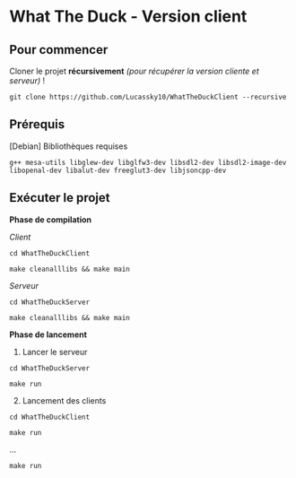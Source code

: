 # What The Duck - Version client

## Pour commencer

Cloner le projet **récursivement** *(pour récupérer la version cliente et serveur)* !

`git clone https://github.com/Lucassky10/WhatTheDuckClient --recursive`

## Prérequis

[Debian] Bibliothèques requises

`g++ mesa-utils libglew-dev libglfw3-dev libsdl2-dev libsdl2-image-dev libopenal-dev libalut-dev freeglut3-dev libjsoncpp-dev`

## Exécuter le projet

**Phase de compilation**

*Client*

`cd WhatTheDuckClient`

`make cleanalllibs && make main`

*Serveur*

`cd WhatTheDuckServer`

`make cleanalllibs && make main`

**Phase de lancement**

1. Lancer le serveur

`cd WhatTheDuckServer`

`make run`

2. Lancement des clients

`cd WhatTheDuckClient`

`make run`

...

`make run`